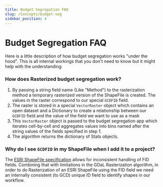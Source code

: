 ```yaml
---
title: Budget Segregation FAQ
slug: /Concepts/budget-seg
sidebar_position: 4
---
```


# Budget Segregation FAQ

Here is a little description of how budget segregation works "under the hood". This is all internal workings that you don't need to know but it might help with the understanding:

### How does Rasterized budget segregation work?

1. By passing a string field name (Like "Method") to the rasterization method a temporary rasterized version of the ShapeFile is created. The values in the raster correspond to our special `GCDFID` field. 
2. The raster is stored in a special `VectorRaster` object which contains an open dataset and a Dictionary to create a relationship between our `GCDFID` field and the value of the field we want to use as a mask
3. This `VectorRaster` object is passed to the budget segregation app which iterates cell-by-cell and aggregates values into bins named after the string values of the fields specified in step 1.
4. The algorithm returns the dictionary of Stats objects.

### Why do I see `GCDFID` in my ShapeFile when I add it to a project?

The [ESRI ShapeFile specification](https://www.esri.com/library/whitepapers/pdfs/shapefile.pdf) allows for inconsistent handling of FID fields. Combining that with limitations in the GDaL Rasterization algorithm, in order to do Rasterization of an ESRI ShapeFile using the FID field we need an internally consistent (to GCD) unique ID field to identify shapes in our workflow.
